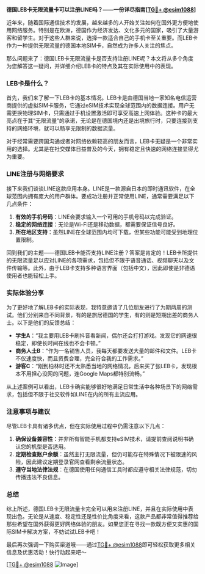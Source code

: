 **德国LEB卡无限流量卡可以注册LINE吗？——一份详尽指南[[TG💪+ @esim1088](https://t.me/s/esim1088)]**

近年来，随着国际通信技术的发展，越来越多的人开始关注如何在国外更方便地使用网络服务。特别是在欧洲，德国作为经济发达、文化多元的国家，吸引了大量游客和留学生。对于这些人群来说，选择一款适合自己的手机卡至关重要。而LEB卡作为一种提供无限流量的德国本地SIM卡，自然成为许多人关注的焦点。

那么问题来了：德国LEB卡无限流量卡是否支持注册LINE呢？本文将从多个角度为您解答这一疑问，并详细介绍LEB卡的特点及其在实际使用中的表现。

### LEB卡是什么？

首先，我们来了解一下LEB卡的基本情况。LEB卡是由德国当地一家知名电信运营商提供的虚拟SIM卡服务，它通过eSIM技术实现全球范围内的数据连接。用户无需更换物理SIM卡，只需通过手机设置激活即可享受高速上网体验。这种卡的最大亮点在于其“无限流量”的承诺，无论是在德国境内还是出境旅行时，只要连接到支持的网络环境，就可以畅享无限制的数据流量。

对于经常需要跨国沟通或者对网络依赖较高的朋友而言，LEB卡无疑是一个非常实用的选择。尤其是在社交媒体日益普及的今天，拥有稳定且快速的网络连接显得尤为重要。

### LINE注册与网络要求

接下来我们谈谈LINE这款应用本身。LINE是一款源自日本的即时通讯软件，在全球范围内拥有庞大的用户群体。要成功注册并正常使用LINE，通常需要满足以下几点条件：

1. **有效的手机号码**：LINE会要求输入一个可用的手机号码以完成验证。
2. **稳定的网络连接**：无论是Wi-Fi还是移动数据，都需要保证信号良好。
3. **所在地区支持**：虽然LINE在全球范围内均可下载，但某些功能可能受到地理位置限制。

回到我们的主题——德国LEB卡能否支持LINE注册？答案是肯定的！LEB卡所提供的无限流量足以应对LINE的各项需求，包括但不限于语音通话、视频聊天以及文件传输等。此外，由于LEB卡支持多种语言界面（包括中文），因此即使是非德语使用者也能轻松上手。

### 实际体验分享

为了更好地了解LEB卡的实际表现，我特意邀请了几位朋友进行了为期两周的测试。他们分别来自不同背景，有的是旅居德国的学生，有的则是短期出差的商务人士。以下是他们的反馈总结：

- **学生A**：“我主要用LEB卡刷抖音看新闻，偶尔还会打打游戏。发现它的网速很稳定，即使长时间在线也不会卡顿。”
- **商务人士B**：“作为一名销售人员，我每天都要发送大量的邮件和文件。LEB卡不仅速度快，而且资费合理，完全符合我的工作需求。”
- **游客C**：“刚到柏林时还不太熟悉当地的网络情况，后来买了张LEB卡，发现根本不用担心没网的问题，连Google Maps都特别流畅。”

从上述案例可以看出，LEB卡确实能够很好地满足日常生活中各种场景下的网络需求，包括但不限于社交软件如LINE在内的所有主流应用。

### 注意事项与建议

尽管LEB卡具有诸多优点，但在实际使用过程中仍需注意以下几点：

1. **确保设备兼容性**：并非所有智能手机都支持eSIM技术，请提前查阅说明书确认您的机型是否适用。
2. **定期检查账户余额**：虽然主打无限流量，但仍可能存在特殊情况下被限速的风险，因此建议定期登录官网查看剩余流量状态。
3. **遵守当地法律法规**：在德国使用任何通信工具时都应遵守相关法律规范，切勿传播违法不良信息。

### 总结

综上所述，德国LEB卡无限流量卡完全可以用来注册LINE，并且在实际使用中表现出色。无论是从速度、稳定性还是性价比角度来看，这款产品都非常值得推荐给那些希望在国外获得更好网络体验的朋友。如果您正在寻找一款既方便又实惠的国际SIM卡解决方案，不妨试试LEB卡吧！

最后再次强调一下购买渠道哦——通过[TG💪+ @esim1088](https://t.me/s/esim1088)即可轻松获取更多相关信息及优惠活动！快行动起来吧～

[[TG💪+ @esim1088](https://t.me/s/esim1088) ![Image](https://i.postimg.cc/4NQfJmqS/Snipaste-2025-05-13-00-14-12.png)]